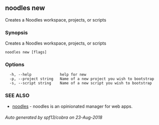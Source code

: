 ## noodles new

Creates a Noodles workspace, projects, or scripts

### Synopsis


Creates a Noodles workspace, projects, or scripts

```
noodles new [flags]
```

### Options

```
  -h, --help             help for new
  -p, --project string   Name of a new project you wish to bootstrap
  -s, --script string    Name of a new script you wish to bootstrap
```

### SEE ALSO
* [noodles](noodles.md)	 - noodles is an opinionated manager for web apps.

###### Auto generated by spf13/cobra on 23-Aug-2018
